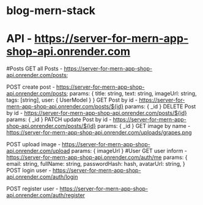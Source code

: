 # blog-mern-stack
# API - https://server-for-mern-app-shop-api.onrender.com

#Posts
GET all Posts - https://server-for-mern-app-shop-api.onrender.com/posts;

POST create post - https://server-for-mern-app-shop-api.onrender.com/posts;
	params: {
		title: string,
		text: string,
		imageUrl: string,
		tags: [string],
		user: {
			UserModel
		}
	}
GET Post by id - https://server-for-mern-app-shop-api.onrender.com/posts/${id}
	params: {
		_id
	}
DELETE Post by id - https://server-for-mern-app-shop-api.onrender.com/posts/${id}
	params: {
		_id
	}
PATCH update Post by id - https://server-for-mern-app-shop-api.onrender.com/posts/${id}
	params: {
		_id
	}
GET image by name - https://server-for-mern-app-shop-api.onrender.com/uploads/grapes.png
	
POST upload image - https://server-for-mern-app-shop-api.onrender.com/upload
	params: {
		imageUrl
	}
#User 
GET user inform - https://server-for-mern-app-shop-api.onrender.com/auth/me
	params: {
		email: string,
		fullName: string,
		passwordHash: hash,
		avatarUrl: string,
	}
POST login user - https://server-for-mern-app-shop-api.onrender.com/auth/login

POST register user - https://server-for-mern-app-shop-api.onrender.com/auth/register

